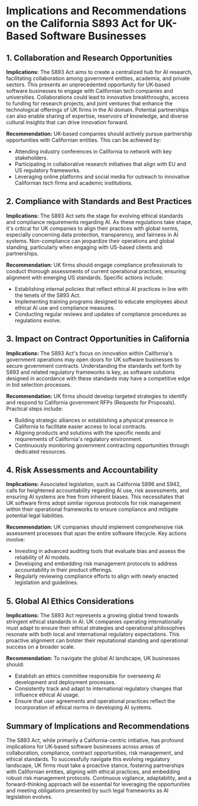 # Implications and Recommendations on the California S893 Act for UK-Based Software Businesses

## 1. Collaboration and Research Opportunities  
**Implications:** The S893 Act aims to create a centralized hub for AI research, facilitating collaboration among government entities, academia, and private sectors. This presents an unprecedented opportunity for UK-based software businesses to engage with Californian tech companies and universities. Collaborations could lead to innovative breakthroughs, access to funding for research projects, and joint ventures that enhance the technological offerings of UK firms in the AI domain. Potential partnerships can also enable sharing of expertise, reservoirs of knowledge, and diverse cultural insights that can drive innovation forward.

**Recommendation:** UK-based companies should actively pursue partnership opportunities with Californian entities. This can be achieved by:  
- Attending industry conferences in California to network with key stakeholders.  
- Participating in collaborative research initiatives that align with EU and US regulatory frameworks.  
- Leveraging online platforms and social media for outreach to innovative Californian tech firms and academic institutions.

## 2. Compliance with Standards and Best Practices  
**Implications:** The S893 Act sets the stage for evolving ethical standards and compliance requirements regarding AI. As these regulations take shape, it's critical for UK companies to align their practices with global norms, especially concerning data protection, transparency, and fairness in AI systems. Non-compliance can jeopardize their operations and global standing, particularly when engaging with US-based clients and partnerships.

**Recommendation:** UK firms should engage compliance professionals to conduct thorough assessments of current operational practices, ensuring alignment with emerging US standards. Specific actions include:  
- Establishing internal policies that reflect ethical AI practices in line with the tenets of the S893 Act.  
- Implementing training programs designed to educate employees about ethical AI use and compliance measures.  
- Conducting regular reviews and updates of compliance procedures as regulations evolve.

## 3. Impact on Contract Opportunities in California  
**Implications:** The S893 Act's focus on innovation within California's government operations may open doors for UK software businesses to secure government contracts. Understanding the standards set forth by S893 and related regulatory frameworks is key, as software solutions designed in accordance with these standards may have a competitive edge in bid selection processes.

**Recommendation:** UK firms should develop targeted strategies to identify and respond to California government RFPs (Requests for Proposals). Practical steps include:  
- Building strategic alliances or establishing a physical presence in California to facilitate easier access to local contracts.  
- Aligning products and solutions with the specific needs and requirements of California's regulatory environment.  
- Continuously monitoring government contracting opportunities through dedicated resources.

## 4. Risk Assessments and Accountability  
**Implications:** Associated legislation, such as California S896 and S942, calls for heightened accountability regarding AI use, risk assessments, and ensuring AI systems are free from inherent biases. This necessitates that UK software firms adopt similar rigorous protocols for risk management within their operational frameworks to ensure compliance and mitigate potential legal liabilities.

**Recommendation:** UK companies should implement comprehensive risk assessment processes that span the entire software lifecycle. Key actions involve:  
- Investing in advanced auditing tools that evaluate bias and assess the reliability of AI models.  
- Developing and embedding risk management protocols to address accountability in their product offerings.  
- Regularly reviewing compliance efforts to align with newly enacted legislation and guidelines.

## 5. Global AI Ethics Considerations  
**Implications:** The S893 Act represents a growing global trend towards stringent ethical standards in AI. UK companies operating internationally must adapt to ensure their ethical strategies and operational philosophies resonate with both local and international regulatory expectations. This proactive alignment can bolster their reputational standing and operational success on a broader scale.

**Recommendation:** To navigate the global AI landscape, UK businesses should:  
- Establish an ethics committee responsible for overseeing AI development and deployment processes.  
- Consistently track and adapt to international regulatory changes that influence ethical AI usage.  
- Ensure that user agreements and operational practices reflect the incorporation of ethical norms in developing AI systems.

## Summary of Implications and Recommendations  
The S893 Act, while primarily a California-centric initiative, has profound implications for UK-based software businesses across areas of collaboration, compliance, contract opportunities, risk management, and ethical standards. To successfully navigate this evolving regulatory landscape, UK firms must take a proactive stance, fostering partnerships with Californian entities, aligning with ethical practices, and embedding robust risk management protocols. Continuous vigilance, adaptability, and a forward-thinking approach will be essential for leveraging the opportunities and meeting obligations presented by such legal frameworks as AI legislation evolves.
